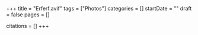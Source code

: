 +++
title = "Erferf.avif"
tags = ["Photos"]
categories = []
startDate = ""
draft = false
pages = []

citations = []
+++

